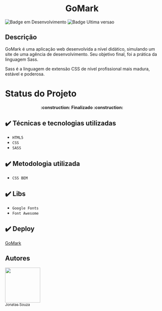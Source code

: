 <h1 align="center"> GoMark </h1>

![Badge em Desenvolvimento](http://img.shields.io/static/v1?label=STATUS&message=FINALIZADO&color=GREEN&style=for-the-badge)
![Badge Ultima versao](http://img.shields.io/static/v1?label=REALESE%20DATE&message=JUNHO%2022&color=GREEN&style=for-the-badge)

## Descrição

<p>GoMark é uma aplicação web desenvolvida a nível didático, simulando um site de uma agência de desenvolvimento. Seu objetivo final, foi a prática da linguagem Sass.</p>
<p>Sass é a linguagem de extensão CSS de nível profissional mais madura, estável e poderosa.</p>

# Status do Projeto

<h4 align="center"> 
    :construction:  Finalizado  :construction:
</h4>

## ✔️ Técnicas e tecnologias utilizadas

- `HTML5`
- `CSS`
- `SASS`

## ✔️ Metodologia utilizada

- `CSS BEM`

## ✔️ Libs

- `Google Fonts`
- `Font Awesome`


## ✔️ Deploy

[GoMark](https://project-goomark.vercel.app)

## Autores

[<img src="https://avatars.githubusercontent.com/u/53580034?v=4" width=115><br><sub>Jonatas Souza</sub>](https://github.com/jotasouza)
